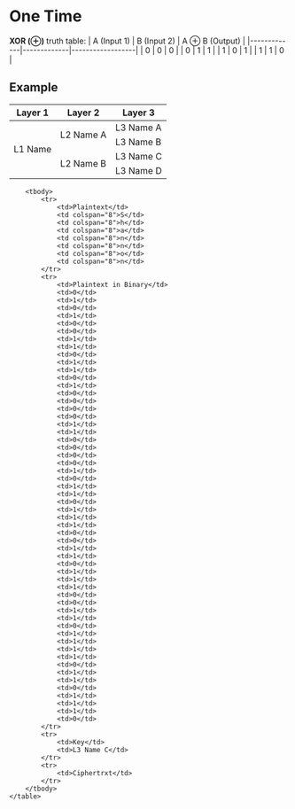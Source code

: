 # One Time 

**XOR ($\oplus$)** truth table:
| A (Input 1) | B (Input 2) | A $\oplus$ B (Output) |
|-------------|-------------|------------------|
| 0           | 0           | 0                |
| 0           | 1           | 1                |
| 1           | 0           | 1                |
| 1           | 1           | 0                |

## Example

<div style={{ textAlign: 'center' }}>
    <table>
        <thead>
            <tr>
                <th>Layer 1</th>
                <th>Layer 2</th>
                <th>Layer 3</th>
            </tr>
        </thead>
        <tbody>
            <tr>
                <td rowspan="4">L1 Name</td>
                <td rowspan="2">L2 Name A</td>
                <td>L3 Name A</td>
            </tr>
            <tr>
                <td>L3 Name B</td>
            </tr>
            <tr>
                <td rowspan="2">L2 Name B</td>
                <td>L3 Name C</td>
            </tr>
            <tr>
                <td>L3 Name D</td>
            </tr>
        </tbody>
    </table>
</div>

<div style={{ textAlign: 'center' }}>
    <table>
        
        <tbody>
            <tr>
                <td>Plaintext</td>
                <td colspan="8">S</td>
                <td colspan="8">h</td>
                <td colspan="8">a</td>
                <td colspan="8">n</td>
                <td colspan="8">n</td>
                <td colspan="8">o</td>
                <td colspan="8">n</td>
            </tr>
            <tr>
                <td>Plaintext in Binary</td>
                <td>0</td>
                <td>1</td>
                <td>0</td>
                <td>1</td>
                <td>0</td>
                <td>0</td>
                <td>1</td>
                <td>1</td>
                <td>0</td>
                <td>1</td>
                <td>1</td>
                <td>0</td>
                <td>1</td>
                <td>0</td>
                <td>0</td>
                <td>0</td>
                <td>0</td>
                <td>1</td>
                <td>1</td>
                <td>0</td>
                <td>0</td>
                <td>0</td>
                <td>0</td>
                <td>1</td>
                <td>0</td>
                <td>1</td>
                <td>1</td>
                <td>0</td>
                <td>1</td>
                <td>1</td>
                <td>1</td>
                <td>0</td>
                <td>0</td>
                <td>1</td>
                <td>1</td>
                <td>0</td>
                <td>1</td>
                <td>1</td>
                <td>1</td>
                <td>0</td>
                <td>0</td>
                <td>1</td>
                <td>1</td>
                <td>0</td>
                <td>1</td>
                <td>1</td>
                <td>1</td>
                <td>1</td>
                <td>0</td>
                <td>1</td>
                <td>1</td>
                <td>0</td>
                <td>1</td>
                <td>1</td>
                <td>1</td>
                <td>0</td>
            </tr>
            <tr>
                <td>Key</td>
                <td>L3 Name C</td>
            </tr>
            <tr>
                <td>Ciphertrxt</td>
            </tr>
        </tbody>
    </table>
</div>
